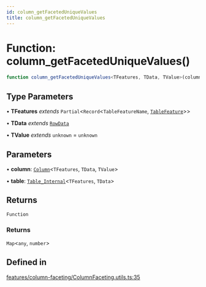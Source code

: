 ```yaml
---
id: column_getFacetedUniqueValues
title: column_getFacetedUniqueValues
---
```


# Function: column\_getFacetedUniqueValues()

```ts
function column_getFacetedUniqueValues<TFeatures, TData, TValue>(column, table): () => Map<any, number>
```

## Type Parameters

• **TFeatures** *extends* `Partial`\<`Record`\<`TableFeatureName`, [`TableFeature`](../interfaces/tablefeature.md)\>\>

• **TData** *extends* [`RowData`](../type-aliases/rowdata.md)

• **TValue** *extends* `unknown` = `unknown`

## Parameters

• **column**: [`Column`](../type-aliases/column.md)\<`TFeatures`, `TData`, `TValue`\>

• **table**: [`Table_Internal`](../type-aliases/table_internal.md)\<`TFeatures`, `TData`\>

## Returns

`Function`

### Returns

`Map`\<`any`, `number`\>

## Defined in

[features/column-faceting/ColumnFaceting.utils.ts:35](https://github.com/TanStack/table/blob/main/packages/table-core/src/features/column-faceting/ColumnFaceting.utils.ts#L35)
